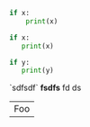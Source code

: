 

```python  x  
if x:
    print(x)
```

```python
if x:
   print(x)

if y:
   print(y)
```

<a n="sdf" abc="sdf">
  `sdfsdf` <b>fsdfs</b> fd ds 
</a>
<table>
    <tr>
        <td>Foo</td>
    </tr>
</table>

